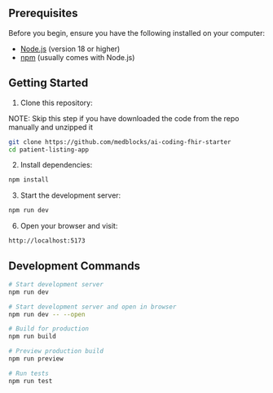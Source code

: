 
## Prerequisites

Before you begin, ensure you have the following installed on your computer:

- [Node.js](https://nodejs.org/) (version 18 or higher)
- [npm](https://www.npmjs.com/) (usually comes with Node.js)

## Getting Started

1. Clone this repository: 

NOTE: Skip this step if you have downloaded the code from the repo manually and unzipped it 

```bash
git clone https://github.com/medblocks/ai-coding-fhir-starter
cd patient-listing-app
```

2. Install dependencies:

```bash
npm install
```

3. Start the development server:

```bash
npm run dev
```

6. Open your browser and visit:

```
http://localhost:5173
```

## Development Commands

```bash
# Start development server
npm run dev

# Start development server and open in browser
npm run dev -- --open

# Build for production
npm run build

# Preview production build
npm run preview

# Run tests
npm run test
```

